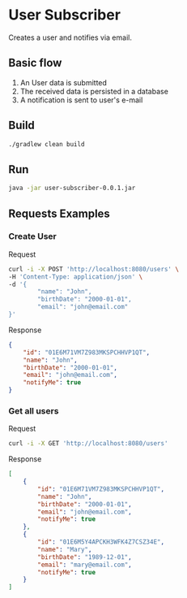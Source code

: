 # User Subscriber

Creates a user and notifies via email.

## Basic flow 

1. An User data is submitted
2. The received data is persisted in a database
3. A notification is sent to user's e-mail

## Build
```bash
./gradlew clean build
```
## Run
```bash
java -jar user-subscriber-0.0.1.jar
```

## Requests Examples

### Create User
Request
```bash
curl -i -X POST 'http://localhost:8080/users' \
-H 'Content-Type: application/json' \
-d '{
        "name": "John",
        "birthDate": "2000-01-01",
        "email": "john@email.com"
}'
```
Response
```json
{
    "id": "01E6M71VM7Z983MKSPCHHVP1QT",
    "name": "John",
    "birthDate": "2000-01-01",
    "email": "john@email.com",
    "notifyMe": true
}
```

### Get all users
Request
```bash
curl -i -X GET 'http://localhost:8080/users'
```
Response
```json
[
    {
        "id": "01E6M71VM7Z983MKSPCHHVP1QT",
        "name": "John",
        "birthDate": "2000-01-01",
        "email": "john@email.com",
        "notifyMe": true
    },
    {
        "id": "01E6M5Y4APCKH3WFK4Z7CSZ34E",
        "name": "Mary",
        "birthDate": "1989-12-01",
        "email": "mary@email.com",
        "notifyMe": true
    }
]
```

